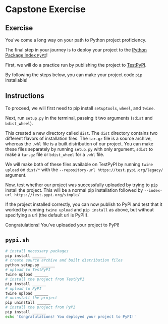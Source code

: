 # Capstone Exercise

## Exercise
You've come a long way on your path to Python project proficiency.

The final step in your journey is to deploy your project to the [Python Package Index `PyPI`](https://pypi.org/)!

First, we will do a practice run by publishing the project to [TestPyPI](https://packaging.python.org/guides/using-testpypi/).

By following the steps below, you can make your project code `pip` installable!

## Instructions
To proceed, we will first need to pip install `setuptools`, `wheel`, and `twine`.

Next, run `setup.py` in the terminal, passing it two arguments (`sdist` and `bdist_wheel`).

This created a new directory called `dist`. The `dist` directory contains two different flavors of installation files.
The `tar.gz` file is a source archive, whereas the `.whl` file is a built distribution of our project. You can make these files separately by running `setup.py` with only argument, `sdist` to make a `tar.gz` file or `bdist_wheel` for a `.whl` file.

We will make both of these files available on TestPyPI by running `twine upload` on `dist/*` with the `--repository-url https://test.pypi.org/legacy/` argument.

Now, test whether our project was successfully uploaded by trying to `pip` install the project. This will be a normal pip installation followed by `--index-url https://test.pypi.org/simple/`

If the project installed correctly, you can now publish to PyPI and test that it worked by running `twine upload` and `pip install` as above, but without specifying a url (the default url is PyPI!).

Congratulations! You’ve uploaded your project to PyPI!

## `pypi.sh`

```sh
# install necessary packages
pip install ______
# create source archive and built distribution files
python setup.py ______
# upload to TestPyPI
twine upload ______
# install the project from TestPyPI
pip install ______
# upload to PyPI
twine upload ______
# uninstall the project
pip uninstall ______
# install the project from PyPI
pip install ______
echo 'Congratulations! You deployed your project to PyPI!'
```
